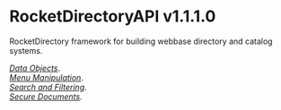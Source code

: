 # RocketDirectoryAPI v1.1.1.0

RocketDirectory framework for building webbase directory and catalog systems.  

*[Data Objects](https://github.com/Rocket-CDS/RocketDirectoryAPI/blob/main/Documentation/DataObjects.md)*.  
*[Menu Manipulation](https://github.com/Rocket-CDS/RocketDirectoryAPI/blob/main/Documentation/MenuManipulator.md)*.  
*[Search and Filtering](https://github.com/Rocket-CDS/RocketDirectoryAPI/blob/main/Documentation/SearchFiltering.md)*.  
*[Secure Documents](https://github.com/Rocket-CDS/RocketDirectoryAPI/blob/main/Documentation/SecureDocuments.md)*.  





